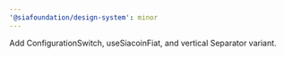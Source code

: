 ```yaml
---
'@siafoundation/design-system': minor
---
```


Add ConfigurationSwitch, useSiacoinFiat, and vertical Separator variant.
